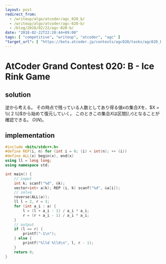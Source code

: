 ```yaml
---
layout: post
redirect_from:
  - /writeup/algo/atcoder/agc_020_b/
  - /writeup/algo/atcoder/agc-020-b/
  - /blog/2018/02/22/agc-020-b/
date: "2018-02-22T22:20:44+09:00"
tags: [ "competitive", "writeup", "atcoder", "agc" ]
"target_url": [ "https://beta.atcoder.jp/contests/agc020/tasks/agc020_b" ]
---
```


# AtCoder Grand Contest 020: B - Ice Rink Game

## solution

逆から考える。
その時点で残っている人数としてあり得る値$x$の集合$X$を、$X = \\{ 2 \\}$から始めて復元していく。
このときこの集合$X$は区間$[l, r)$となることが確認できる。
$O(N)$。

## implementation

``` c++
#include <bits/stdc++.h>
#define REP(i, n) for (int i = 0; (i) < int(n); ++ (i))
#define ALL(x) begin(x), end(x)
using ll = long long;
using namespace std;

int main() {
    // input
    int k; scanf("%d", &k);
    vector<int> a(k); REP (i, k) scanf("%d", &a[i]);
    // solve
    reverse(ALL(a));
    ll l = 2, r = 3;
    for (int a_i : a) {
        l = (l + a_i - 1) / a_i * a_i;
        r = (r + a_i - 1) / a_i * a_i;
    }
    // output
    if (l == r) {
        printf("-1\n");
    } else {
        printf("%lld %lld\n", l, r - 1);
    }
    return 0;
}
```
